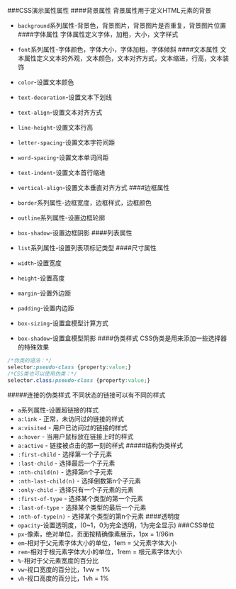 
###CSS演示属性属性
####背景属性
背景属性用于定义HTML元素的背景
* `background`系列属性-背景色，背景图片，背景图片是否重复，背景图片位置
####字体属性
字体属性定义字体，加粗，大小，文字样式
* `font`系列属性-字体颜色，字体大小，字体加粗，字体倾斜
####文本属性
文本属性定义文本的外观，文本颜色，文本对齐方式，文本缩进，行高，文本装饰
* `color`-设置文本颜色
* `text-decoration`-设置文本下划线
* `text-align`-设置文本对齐方式
* `line-height`-设置文本行高
* `letter-spacing`-设置文本字符间距
* `word-spacing`-设置文本单词间距
* `text-indent`-设置文本首行缩进
* `vertical-align`-设置文本垂直对齐方式
####边框属性
* `border`系列属性-边框宽度，边框样式，边框颜色
* `outline`系列属性-设置边框轮廓
* `box-shadow`-设置边框阴影
####列表属性

* `list`系列属性-设置列表项标记类型
####尺寸属性
* `width`-设置宽度
* `height`-设置高度
* `margin`-设置外边距
* `padding`-设置内边距
* `box-sizing`-设置盒模型计算方式
* `box-shadow`-设置盒模型阴影
####伪类样式
CSS伪类是用来添加一些选择器的特殊效果
```css
/*伪类的语法：*/
selector:pseudo-class {property:value;}
/*CSS类也可以使用伪类：*/
selector.class:pseudo-class {property:value;}
```
#####连接的伪类样式
不同状态的链接可以有不同的样式
* `a`系列属性-设置超链接的样式
* `a:link` - 正常，未访问过的链接的样式
* `a:visited` - 用户已访问过的链接的样式
* `a:hover` - 当用户鼠标放在链接上时的样式
* `a:active` - 链接被点击的那一刻的样式
#####结构伪类样式
* `:first-child` - 选择第一个子元素
* `:last-child` - 选择最后一个子元素
* `:nth-child(n)` - 选择第n个子元素
* `:nth-last-child(n)` - 选择倒数第n个子元素
* `:only-child` - 选择只有一个子元素的元素
* `:first-of-type` - 选择某个类型的第一个元素
* `:last-of-type` - 选择某个类型的最后一个元素
* `:nth-of-type(n)` - 选择某个类型的第n个元素
####透明度
* `opacity`-设置透明度，(0~1，0为完全透明，1为完全显示)
###CSS单位
* `px`-像素，绝对单位，页面按精确像素展示，1px = 1/96in
* `em`-相对于父元素字体大小的单位，1em = 父元素字体大小
* `rem`-相对于根元素字体大小的单位，1rem = 根元素字体大小
* `%`-相对于父元素宽度的百分比
* `vw`-视口宽度的百分比，1vw = 1%
* `vh`-视口高度的百分比，1vh = 1%
